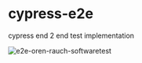 # cypress-e2e
cypress end 2 end test implementation

![e2e-oren-rauch-softwaretest](https://user-images.githubusercontent.com/69259809/134812013-d4a20f4b-88d7-41ca-b51a-efb7cb7f9a97.gif)

